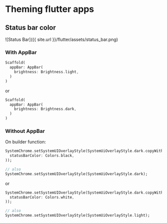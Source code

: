 # Theming flutter apps

## Status bar color

![Status Bar]({{ site.url }}/flutter/assets/status_bar.png)

### With AppBar


```dart
Scaffold(
  appBar: AppBar(
    brightness: Brightness.light,
  )
)
```

or

```dart
Scaffold(
  appBar: AppBar(
    brightness: Brightness.dark,
  )
)
```

### Without AppBar

On builder function:

```dart
SystemChrome.setSystemUIOverlayStyle(SystemUiOverlayStyle.dark.copyWith(
  statusBarColor: Colors.black, 
));

// also
SystemChrome.setSystemUIOverlayStyle(SystemUiOverlayStyle.dark);

```

or

```dart
SystemChrome.setSystemUIOverlayStyle(SystemUiOverlayStyle.dark.copyWith(
  statusBarColor: Colors.white,
));

// also
SystemChrome.setSystemUIOverlayStyle(SystemUiOverlayStyle.light);

```
